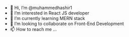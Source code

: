 - 👋 Hi, I’m @muhammedhashir1
- 👀 I’m interested in React JS developer
- 🌱 I’m currently learning MERN stack
- 💞️ I’m looking to collaborate on Front-End Development
- 📫 How to reach me ...

<!---
muhammedhashir1/muhammedhashir1 is a ✨ special ✨ repository because its `README.md` (this file) appears on your GitHub profile.
You can click the Preview link to take a look at your changes.
--->
